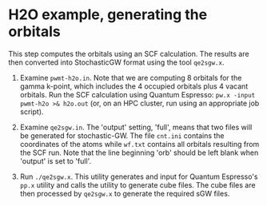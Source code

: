 # H2O example, generating the orbitals

This step computes the orbitals using an SCF calculation.
The results are then converted into StochasticGW format using the tool
`qe2sgw.x`.

1. Examine `pwmt-h2o.in`. Note that we are computing 8 orbitals for the
   gamma k-point, which includes the 4 occupied orbitals plus 4 vacant
   orbitals. Run the SCF calculation using Quantum Espresso:
   `pw.x -input pwmt-h2o >& h2o.out` (or, on an HPC cluster, run using an
   appropriate job script).

2. Examine `qe2sgw.in`. The 'output' setting, 'full', means that two files
   will be generated for stochastic-GW. The file `cnt.ini` contains the 
   coordinates of the atoms while `wf.txt` contains all orbitals resulting
   from the SCF run. Note that the line beginning 'orb' should be left blank
   when 'output' is set to 'full'.

3. Run `./qe2sgw.x`. This utility generates and input for Quantum Espresso's
   `pp.x` utility and calls the utility to generate cube files. The cube files
   are then processed by `qe2sgw.x` to generate the required sGW files.

